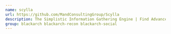 ```yaml
---
name: scylla
url: https://github.com/MandConsultingGroup/Scylla
description: The Simplistic Information Gathering Engine | Find Advanced Information on a Username, Website, Phone Number, etc.
group: blackarch blackarch-recon blackarch-social
---
```

